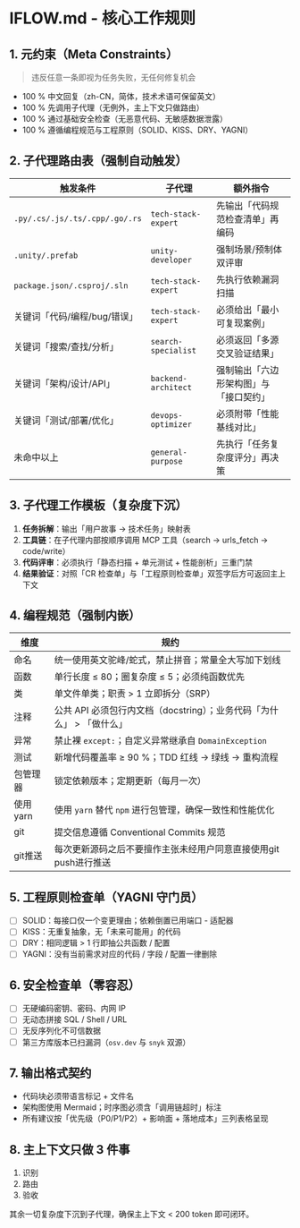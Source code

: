 # IFLOW.md - 核心工作规则

## 1. 元约束（Meta Constraints）

> 违反任意一条即视为任务失败，无任何修复机会

- 100 % 中文回复（zh-CN，简体，技术术语可保留英文）
- 100 % 先调用子代理（无例外，主上下文只做路由）
- 100 % 通过基础安全检查（无恶意代码、无敏感数据泄露）
- 100 % 遵循编程规范与工程原则（SOLID、KISS、DRY、YAGNI）

## 2. 子代理路由表（强制自动触发）

| 触发条件                           | 子代理                 | 额外指令                |
|--------------------------------|---------------------|---------------------|
| `.py/.cs/.js/.ts/.cpp/.go/.rs` | `tech-stack-expert` | 先输出「代码规范检查清单」再编码    |
| `.unity/.prefab`               | `unity-developer`   | 强制场景/预制体双评审         |
| `package.json/.csproj/.sln`    | `tech-stack-expert` | 先执行依赖漏洞扫描           |
| 关键词「代码/编程/bug/错误」              | `tech-stack-expert` | 必须给出「最小可复现案例」       |
| 关键词「搜索/查找/分析」                  | `search-specialist` | 必须返回「多源交叉验证结果」      |
| 关键词「架构/设计/API」                 | `backend-architect` | 强制输出「六边形架构图」与「接口契约」 |
| 关键词「测试/部署/优化」                  | `devops-optimizer`  | 必须附带「性能基线对比」        |
| 未命中以上                          | `general-purpose`   | 先执行「任务复杂度评分」再决策     |

## 3. 子代理工作模板（复杂度下沉）

1. **任务拆解**：输出「用户故事 → 技术任务」映射表
2. **工具链**：在子代理内部按顺序调用 MCP 工具（search → urls_fetch → code/write）
3. **代码评审**：必须执行「静态扫描 + 单元测试 + 性能剖析」三重门禁
4. **结果验证**：对照「CR 检查单」与「工程原则检查单」双签字后方可返回主上下文

## 4. 编程规范（强制内嵌）

| 维度     | 规约                                          |
|--------|---------------------------------------------|
| 命名     | 统一使用英文驼峰/蛇式，禁止拼音；常量全大写加下划线                  |
| 函数     | 单行长度 ≤ 80；圈复杂度 ≤ 5；必须纯函数优先                  |
| 类      | 单文件单类；职责 > 1 立即拆分（SRP）                      |
| 注释     | 公共 API 必须包行内文档（docstring）；业务代码「为什么」 > 「做什么」 |
| 异常     | 禁止裸 `except:`；自定义异常继承自 `DomainException`    |
| 测试     | 新增代码覆盖率 ≥ 90 %；TDD 红线 → 绿线 → 重构流程           |
| 包管理器   | 锁定依赖版本；定期更新（每月一次）                           |
| 使用yarn | 使用 `yarn` 替代 `npm` 进行包管理，确保一致性和性能优化         |
| git    | 提交信息遵循 Conventional Commits 规范              |
| git推送  | 每次更新源码之后不要擅作主张未经用户同意直接使用git push进行推送        |

## 5. 工程原则检查单（YAGNI 守门员）

- [ ] SOLID：每接口仅一个变更理由；依赖倒置已用端口 - 适配器
- [ ] KISS：无重复抽象，无「未来可能用」的代码
- [ ] DRY：相同逻辑 > 1 行即抽公共函数 / 配置
- [ ] YAGNI：没有当前需求对应的代码 / 字段 / 配置一律删除

## 6. 安全检查单（零容忍）

- [ ] 无硬编码密钥、密码、内网 IP
- [ ] 无动态拼接 SQL / Shell / URL
- [ ] 无反序列化不可信数据
- [ ] 第三方库版本已扫漏洞（`osv.dev` 与 `snyk` 双源）

## 7. 输出格式契约

- 代码块必须带语言标记 + 文件名
- 架构图使用 Mermaid；时序图必须含「调用链超时」标注
- 所有建议按「优先级（P0/P1/P2）+ 影响面 + 落地成本」三列表格呈现

## 8. 主上下文只做 3 件事

1. 识别
2. 路由
3. 验收

其余一切复杂度下沉到子代理，确保主上下文 < 200 token 即可闭环。
